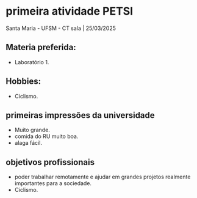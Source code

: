 # primeira atividade PETSI
Santa Maria - UFSM - CT sala | 25/03/2025
## Materia preferida:
- Laboratório 1.
## Hobbies:
- Ciclismo.
## primeiras impressões da universidade
- Muito grande.
- comida do RU muito boa.
- alaga fácil.
## objetivos profissionais
- poder trabalhar remotamente e ajudar em grandes projetos realmente importantes para a sociedade.
- Ciclismo.
